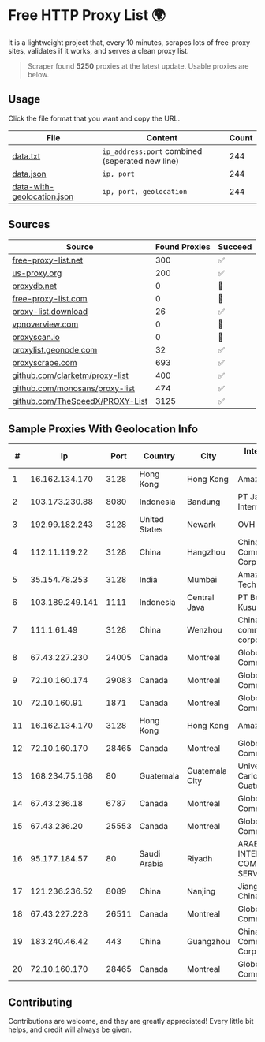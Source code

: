 
# Free HTTP Proxy List 🌍

It is a lightweight project that, every 10 minutes, scrapes lots of free-proxy sites, validates if it works, and serves a clean proxy list.


> Scraper found **5250** proxies at the latest update. Usable proxies are below.

## Usage

Click the file format that you want and copy the URL.


|File|Content|Count|
|----|-------|-----|
|[data.txt](https://raw.githubusercontent.com/themiralay/Proxy-List-World/master/data.txt)|`ip_address:port` combined (seperated new line)|244|
|[data.json](https://raw.githubusercontent.com/themiralay/Proxy-List-World/master/data.json)|`ip, port`|244|
|[data-with-geolocation.json](https://raw.githubusercontent.com/themiralay/Proxy-List-World/master/data-with-geolocation.json)|`ip, port, geolocation`|244|

## Sources

|Source|Found Proxies|Succeed|
|------|-------------|-------|
|[free-proxy-list.net](https://free-proxy-list.net)|300|✅|
|[us-proxy.org](https://www.us-proxy.org)|200|✅|
|[proxydb.net](http://proxydb.net)|0|🚫|
|[free-proxy-list.com](https://free-proxy-list.com/?page=&port=&type%5B%5D=http&type%5B%5D=https&up_time=0&search=Search)|0|🚫|
|[proxy-list.download](https://www.proxy-list.download/HTTP)|26|✅|
|[vpnoverview.com](https://vpnoverview.com/privacy/anonymous-browsing/free-proxy-servers)|0|🚫|
|[proxyscan.io](https://www.proxyscan.io)|0|🚫|
|[proxylist.geonode.com](https://proxylist.geonode.com/api/proxy-list?limit=300&page=1&sort_by=lastChecked&sort_type=desc&protocols=http,https)|32|✅|
|[proxyscrape.com](https://api.proxyscrape.com/v2/?request=displayproxies&protocol=http&timeout=10000&country=all&ssl=all&anonymity=all)|693|✅|
|[github.com/clarketm/proxy-list](https://raw.githubusercontent.com/clarketm/proxy-list/master/proxy-list-raw.txt)|400|✅|
|[github.com/monosans/proxy-list](https://raw.githubusercontent.com/monosans/proxy-list/main/proxies/http.txt)|474|✅|
|[github.com/TheSpeedX/PROXY-List](https://raw.githubusercontent.com/TheSpeedX/PROXY-List/master/http.txt)|3125|✅|


## Sample Proxies With Geolocation Info

|#|Ip|Port|Country|City|Internet Service Provider|
|-|--|----|-------|----|-------------------------|
|1|16.162.134.170|3128|Hong Kong|Hong Kong|Amazon.com|
|2|103.173.230.88|8080|Indonesia|Bandung|PT Jaringan Internet Banten|
|3|192.99.182.243|3128|United States|Newark|OVH Hosting|
|4|112.11.119.22|3128|China|Hangzhou|China Mobile Communications Corporation|
|5|35.154.78.253|3128|India|Mumbai|Amazon Technologies Inc.|
|6|103.189.249.141|1111|Indonesia|Central Java|PT Berkah Media Kusuma Vision|
|7|111.1.61.49|3128|China|Wenzhou|China Mobile communications corporation|
|8|67.43.227.230|24005|Canada|Montreal|GloboTech Communications|
|9|72.10.160.174|29083|Canada|Montreal|GloboTech Communications|
|10|72.10.160.91|1871|Canada|Montreal|GloboTech Communications|
|11|16.162.134.170|3128|Hong Kong|Hong Kong|Amazon.com|
|12|72.10.160.170|28465|Canada|Montreal|GloboTech Communications|
|13|168.234.75.168|80|Guatemala|Guatemala City|Universidad de San Carlos de Guatemala|
|14|67.43.236.18|6787|Canada|Montreal|GloboTech Communications|
|15|67.43.236.20|25553|Canada|Montreal|GloboTech Communications|
|16|95.177.184.57|80|Saudi Arabia|Riyadh|ARABIAN INTERNET & COMMUNICATIONS SERVICES CO.LTD|
|17|121.236.236.52|8089|China|Nanjing|Jiangsu Network of ChinaTelecom|
|18|67.43.227.228|26511|Canada|Montreal|GloboTech Communications|
|19|183.240.46.42|443|China|Guangzhou|China Mobile Communications Corporation|
|20|72.10.160.170|28465|Canada|Montreal|GloboTech Communications|



## Contributing

Contributions are welcome, and they are greatly appreciated! Every
little bit helps, and credit will always be given.

